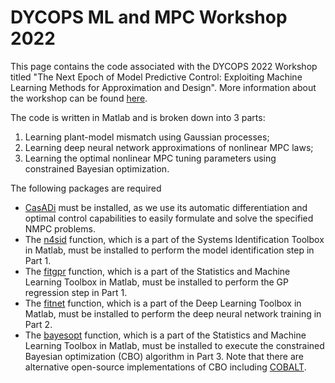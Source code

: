 # DYCOPS ML and MPC Workshop 2022

This page contains the code associated with the DYCOPS 2022 Workshop titled "The Next Epoch of Model Predictive Control: Exploiting Machine Learning Methods for Approximation and Design". More information about the workshop can be found [here](http://dycops2022.org/gboard/bbs/board.php?bo_table=workshops&wr_id=1&sca=).

The code is written in Matlab and is broken down into 3 parts: 
1. Learning plant-model mismatch using Gaussian processes;
2. Learning deep neural network approximations of nonlinear MPC laws; 
3. Learning the optimal nonlinear MPC tuning parameters using constrained Bayesian optimization. 

The following packages are required
* [CasADi](https://web.casadi.org) must be installed, as we use its automatic differentiation and optimal control capabilities to easily formulate and solve the specified NMPC problems. 
* The [n4sid](https://www.mathworks.com/help/ident/ref/n4sid.html) function, which is a part of the Systems Identification Toolbox in Matlab, must be installed to perform the model identification step in Part 1.
* The [fitgpr](https://www.mathworks.com/help/stats/fitrgp.html) function, which is a part of the Statistics and Machine Learning Toolbox in Matlab, must be installed to perform the GP regression step in Part 1. 
* The [fitnet](https://www.mathworks.com/help/deeplearning/ref/fitnet.html) function, which is a part of the Deep Learning Toolbox in Matlab, must be installed to perform the deep neural network training in Part 2. 
* The [bayesopt](https://www.mathworks.com/help/stats/bayesopt.html) function, which is a part of the Statistics and Machine Learning Toolbox in Matlab, must be installed to execute the constrained Bayesian optimization (CBO) algorithm in Part 3. Note that there are alternative open-source implementations of CBO including [COBALT](https://github.com/joelpaulson/COBALT#readme). 
